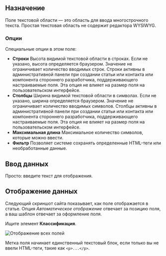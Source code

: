 <!-- Filename: J3.x:Adding_custom_fields/Textarea_Field / Display title: Поле для ввода текста -->

## Назначение

Поле текстовой области — это область для ввода многострочного текста. Простая текстовая область не содержит редактора WYSIWYG.

### Опции

Специальные опции в этом поле:

- **Строки** Высота видимой текстовой области в строках. Если не указано, высота определяется браузером. Значение не ограничивает количество вводимых строк. Строки активны в административной панели при создании статьи или контакта или компонента стороннего разработчика, поддерживающего настраиваемые поля. Эта опция не влияет на размер поля на пользовательском интерфейсе.
- **Столбцы** Ширина видимой текстовой области в символах. Если не указано, ширина определяется браузером. Значение не ограничивает количество вводимых символов. Столбцы активны в административной панели при создании статьи или контакта или компонента стороннего разработчика, поддерживающего настраиваемые поля. Эта опция не влияет на размер поля на пользовательском интерфейсе.
- **Максимальная длина** Максимальное количество символов, которые можно ввести.
- **Фильтр** Позволяет системе сохранять определенные HTML-теги или необработанные данные.

## Ввод данных

Просто: введите текст для отображения.


## Отображение данных

Следующий скриншот сайта показывает, как поле отображается в статье. Опция *Автоматическое отображение* отвечает за позицию поля, а ваш шаблон отвечает за оформление поля.

Ищите элемент **Классификация**.

![Отображение всех полей](../../../en/images/fields/fields-display.png "Отображение полей")

Метка поля начинает единственный текстовый блок, если только вы не ввели HTML-теги, такие как `<p>...</p>`.

